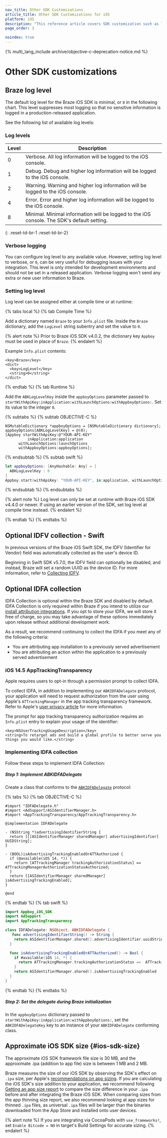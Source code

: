 ```yaml
---
nav_title: Other SDK Customizations
article_title: Other SDK Customizations for iOS
platform: iOS
description: "This reference article covers SDK customization such as log level, IDFA collection, and other customizations."
page_order: 3

noindex: true
---
```


{% multi_lang_include archive/objective-c-deprecation-notice.md %}

# Other SDK customizations

## Braze log level

The default log level for the Braze iOS SDK is minimal, or `8` in the following chart. This level suppresses most logging so that no sensitive information is logged in a production-released application.

See the following list of available log levels:

### Log levels

| Level    | Description |
|----------|-------------|
| 0        | Verbose. All log information will be logged to the iOS console.  |
| 1        | Debug. Debug and higher log information will be logged to the iOS console.  |
| 2        | Warning. Warning and higher log information will be logged to the iOS console.  |
| 4        | Error. Error and higher log information will be logged to the iOS console.  |
| 8        | Minimal. Minimal information will be logged to the iOS console. The SDK's default setting. |
{: .reset-td-br-1 .reset-td-br-2}

### Verbose logging

You can configure log level to any available value. However, setting log level to verbose, or `0`, can be very useful for debugging issues with your integration. This level is only intended for development environments and should not be set in a released application. Verbose logging won't send any extra or new user information to Braze.

### Setting log level

Log level can be assigned either at compile time or at runtime:

{% tabs local %}
{% tab Compile Time %}

Add a dictionary named `Braze` to your `Info.plist` file. Inside the `Braze` dictionary, add the `LogLevel` string subentry and set the value to `0`. 

{% alert note %}
Prior to Braze iOS SDK v4.0.2, the dictionary key `Appboy` must be used in place of `Braze`.
{% endalert %} 

Example `Info.plist` contents:

```
<key>Braze</key>
<dict>
  <key>LogLevel</key>
  <string>0</string>
</dict>
```

{% endtab %}
{% tab Runtime %}

Add the `ABKLogLevelKey` inside the `appboyOptions` parameter passed to `startWithApiKey:inApplication:withLaunchOptions:withAppboyOptions:`. Set its value to the integer `0`.

{% subtabs %}
{% subtab OBJECTIVE-C %}

```objc
NSMutableDictionary *appboyOptions = [NSMutableDictionary dictionary];
appboyOptions[ABKLogLevelKey] = @(0);
[Appboy startWithApiKey:@"YOUR-API-KEY"
          inApplication:application
      withLaunchOptions:launchOptions
      withAppboyOptions:appboyOptions];
```

{% endsubtab %}
{% subtab swift %}

```swift
let appboyOptions: [AnyHashable: Any] = [
  ABKLogLevelKey : 0
]
Appboy.start(withApiKey: "YOUR-API-KEY", in:application, withLaunchOptions:launchOptions, withAppboyOptions:appboyOptions)
```

{% endsubtab %}
{% endsubtabs %}

{% alert note %}
Log level can only be set at runtime with Braze iOS SDK v4.4.0 or newer. If using an earlier version of the SDK, set log level at compile time instead.
{% endalert %} 

{% endtab %}
{% endtabs %}

## Optional IDFV collection - Swift

In previous versions of the Braze iOS Swift SDK, the IDFV (Identifier for Vendor) field was automatically collected as the user's device ID. 

Beginning in Swift SDK v5.7.0, the IDFV field can optionally be disabled, and instead, Braze will set a random UUID as the device ID. For more information, refer to [Collecting IDFV]({{site.baseurl}}/developer_guide/platform_integration_guides/swift/analytics/swift_idfv/).

## Optional IDFA collection

IDFA Collection is optional within the Braze SDK and disabled by default. IDFA Collection is only required within Braze if you intend to utilize our [install attribution integrations][21]. If you opt to store your IDFA, we will store it free of charge, so you may take advantage of these options immediately upon release without additional development work.

As a result, we recommend continuing to collect the IDFA if you meet any of the following criteria:

- You are attributing app installation to a previously served advertisement
- You are attributing an action within the application to a previously served advertisement

### iOS 14.5 AppTrackingTransparency

Apple requires users to opt-in through a permission prompt to collect IDFA.

To collect IDFA, in addition to implementing our `ABKIDFADelegate` protocol, your application will need to request authorization from the user using Apple's `ATTrackingManager` in the app tracking transparency framework. Refer to Apple's [user privacy article](https://developer.apple.com/app-store/user-privacy-and-data-use/) for more information.

The prompt for app tracking transparency authorization requires an `Info.plist` entry to explain your usage of the identifier:

```
<key>NSUserTrackingUsageDescription</key>
<string>To retarget ads and build a global profile to better serve you things you would like.</string>
```

### Implementing IDFA collection

Follow these steps to implement IDFA Collection:

##### Step 1: Implement ABKIDFADelegate

Create a class that conforms to the [`ABKIDFADelegate`][29] protocol:

{% tabs %}
{% tab OBJECTIVE-C %}

```objc
#import "IDFADelegate.h"
#import <AdSupport/ASIdentifierManager.h>
#import <AppTrackingTransparency/AppTrackingTransparency.h>

@implementation IDFADelegate

- (NSString *)advertisingIdentifierString {
  return [[[ASIdentifierManager sharedManager] advertisingIdentifier] UUIDString];
}

- (BOOL)isAdvertisingTrackingEnabledOrATTAuthorized {
  if (@available(iOS 14, *)) {
    return [ATTrackingManager trackingAuthorizationStatus] == ATTrackingManagerAuthorizationStatusAuthorized;
  }
  return [[ASIdentifierManager sharedManager] isAdvertisingTrackingEnabled];
}

@end
```

{% endtab %}
{% tab swift %}

```swift
import Appboy_iOS_SDK
import AdSupport
import AppTrackingTransparency

class IDFADelegate: NSObject, ABKIDFADelegate {
   func advertisingIdentifierString() -> String {
    return ASIdentifierManager.shared().advertisingIdentifier.uuidString
  }

  func isAdvertisingTrackingEnabledOrATTAuthorized() -> Bool {
    if #available(iOS 14, *) {
      return ATTrackingManager.trackingAuthorizationStatus ==  ATTrackingManager.AuthorizationStatus.authorized
    }
    return ASIdentifierManager.shared().isAdvertisingTrackingEnabled
  }
}
```
{% endtab %}
{% endtabs %}

##### Step 2: Set the delegate during Braze initialization

In the `appboyOptions` dictionary passed to `startWithApiKey:inApplication:withAppboyOptions:`, set the `ABKIDFADelegateKey` key to an instance of your `ABKIDFADelegate` conforming class.

## Approximate iOS SDK size {#ios-sdk-size}

The approximate iOS SDK framework file size is 30&nbsp;MB, and the approximate .ipa (addition to app file) size is between 1&nbsp;MB and 2&nbsp;MB.

Braze measures the size of our iOS SDK by observing the SDK's effect on `.ipa` size, per Apple's [recommendations on app sizing][31]. If you are calculating the iOS SDK's size addition to your application, we recommend following [Getting an app size report][31] to compare the size difference in your `.ipa` before and after integrating the Braze iOS SDK. When comparing sizes from the app thinning size report, we also recommend looking at app sizes for thinned `.ipa` files, as universal `.ipa` files will be larger than the binaries downloaded from the App Store and installed onto user devices.

{% alert note %}
If you are integrating via CocoaPods with `use_frameworks!`, set `Enable Bitcode = NO` in target's Build Settings for accurate sizing.
{% endalert %}

[21]: {{site.baseurl}}/partners/advertising_technologies/attribution/adjust/
[29]: https://github.com/Appboy/appboy-ios-sdk/blob/master/AppboyKit/include/ABKIDFADelegate.h
[31]: https://developer.apple.com/library/content/qa/qa1795/_index.html

